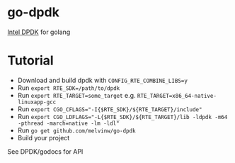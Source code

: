 # go-dpdk
[Intel DPDK](https://dpdk.org) for golang

# Tutorial
+ Download and build dpdk with `CONFIG_RTE_COMBINE_LIBS=y`
+ Run `export RTE_SDK=/path/to/dpdk`
+ Run `export RTE_TARGET=some_target` e.g. `RTE_TARGET=x86_64-native-linuxapp-gcc`
+ Run `export CGO_CFLAGS="-I{$RTE_SDK}/${RTE_TARGET}/include"`
+ Run `export CGO_LDFLAGS="-L{$RTE_SDK}/${RTE_TARGET}/lib -ldpdk -m64 -pthread -march=native -lm -ldl"`
+ Run `go get github.com/melvinw/go-dpdk`
+ Build your project

See DPDK/godocs for API
